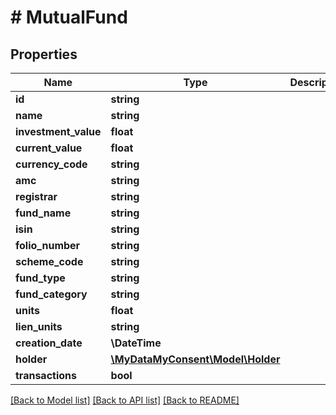 # # MutualFund

## Properties

Name | Type | Description | Notes
------------ | ------------- | ------------- | -------------
**id** | **string** |  |
**name** | **string** |  |
**investment_value** | **float** |  |
**current_value** | **float** |  |
**currency_code** | **string** |  |
**amc** | **string** |  | [optional]
**registrar** | **string** |  | [optional]
**fund_name** | **string** |  |
**isin** | **string** |  |
**folio_number** | **string** |  |
**scheme_code** | **string** |  | [optional]
**fund_type** | **string** |  | [optional]
**fund_category** | **string** |  | [optional]
**units** | **float** |  |
**lien_units** | **string** |  | [optional]
**creation_date** | **\DateTime** |  | [optional]
**holder** | [**\MyDataMyConsent\Model\Holder**](Holder.md) |  |
**transactions** | **bool** |  |

[[Back to Model list]](../../README.md#models) [[Back to API list]](../../README.md#endpoints) [[Back to README]](../../README.md)
